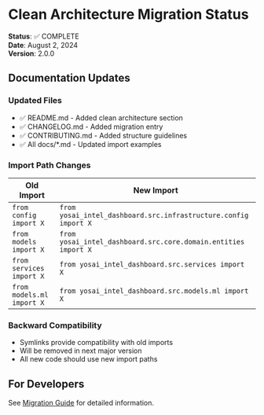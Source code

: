 # Clean Architecture Migration Status

**Status**: ✅ COMPLETE  
**Date**: August 2, 2024  
**Version**: 2.0.0

## Documentation Updates

### Updated Files
- ✅ README.md - Added clean architecture section
- ✅ CHANGELOG.md - Added migration entry
- ✅ CONTRIBUTING.md - Added structure guidelines
- ✅ All docs/*.md - Updated import examples

### Import Path Changes

| Old Import | New Import |
|------------|------------|
| `from config import X` | `from yosai_intel_dashboard.src.infrastructure.config import X` |
| `from models import X` | `from yosai_intel_dashboard.src.core.domain.entities import X` |
| `from services import X` | `from yosai_intel_dashboard.src.services import X` |
| `from models.ml import X` | `from yosai_intel_dashboard.src.models.ml import X` |

### Backward Compatibility
- Symlinks provide compatibility with old imports
- Will be removed in next major version
- All new code should use new import paths

## For Developers
See [Migration Guide](migration_guide_clean_arch.md) for detailed information.
